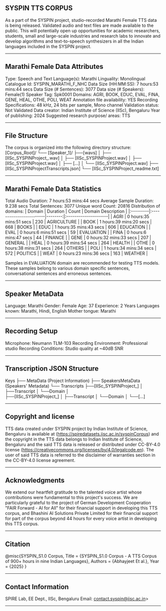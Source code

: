 ## SYSPIN TTS CORPUS

As a part of the SYSPIN project, studio-recorded Marathi Female TTS data is being released.
Validated audio and text files are made available to the public. This will potentially open up
opportunities for academic researchers, students, small and large-scale industries and research
labs to innovate and develop algorithms and text-to-speech synthesizers in all the Indian languages
included in the SYSPIN project.

---

## Marathi Female Data Attributes

Type: Speech and Text
Language(s): Marathi
Linguality: Monolingual
Catalogue Id: SYSPIN_MARATHI_F_NHC
Data Size (HH:MM:SS): 7 hours:53 mins:44 secs
Data Size (# Sentences): 3077
Data size (# Speakers): Female(1)
Speaker Tag: Spk0001
Domains: AGRI, BOOK, EDUC, EVAL, FINA, GENE, HEAL, OTHE, POLI, WEAT
Annotation file availability: YES
Recording Specifications: 48 kHz, 24 bits per sample, Mono channel
Validation status: Not Validated
Data creator: Indian Institute of Science (IISc), Bengaluru
Year of publishing: 2024
Suggested research purpose/ areas: TTS

---

## File Structure

The corpus is organized into the following directory structure:
[Corpus_Root]/
└── [Speaker_1]/
      ├──[wavs]
      │    ├── [IISc_SYSPINProject_<languageTag><genderTag><domainTag><uniqueID>.wav]
      │    ├── [IISc_SYSPINProject<languageTag><genderTag><domainTag><uniqueID>.wav]
      │    ├── [IISc_SYSPINProject<languageTag><genderTag><domainTag><uniqueID>.wav]
      │    ├── [...]
      │    └── [IISc_SYSPINProject<languageTag><genderTag><domainTag><uniqueID>.wav]
      ├── [IISc_SYSPINProject<languageTag><genderTag><speakerTag><qualityCheckTag>Transcripts.json]
      └── [IISc_SYSPINProject<languageTag><genderTag><speakerTag><qualityCheckTag>_readme.txt]

---

## Marathi Female Data Statistics

Total Audio Duration:    7 hours:53 mins:44 secs
Average Sample Duration: 9.238 secs
Total Sentences:         3077
Unique word Count:       20816
Distribution of domains:
| Domain   | Duration                |   Count | Domain Description   |
|:---------|:------------------------|--------:|:---------------------|
| AGRI     | 0 hours:35 mins:51 secs |     230 | AGRICULTURE          |
| BOOK     | 1 hours:39 mins:20 secs |     668 | BOOKS                |
| EDUC     | 1 hours:35 mins:43 secs |     606 | EDUCATION            |
| EVAL     | 0 hours:6 mins:51 secs  |     59  | EVALUATION           |
| FINA     | 0 hours:6 mins:47 secs  |     44  | FINANCE              |
| GENE     | 0 hours:32 mins:33 secs |     207 | GENERAL              |
| HEAL     | 0 hours:39 mins:54 secs |     264 | HEALTH               |
| OTHE     | 0 hours:38 mins:31 secs |     264 | OTHERS               |
| POLI     | 1 hours:34 mins:34 secs |     572 | POLITICS             |
| WEAT     | 0 hours:23 mins:36 secs |     163 | WEATHER              |

Samples in EVALUATION domain are recommended for testing TTS models. These samples belong to
various domain specific sentences, conversational sentences and erroneous sentences.

---

## Speaker MetaData

Language: Marathi
Gender: Female
Age: 37
Experience: 2 Years
Languages known: Marathi, Hindi, English
Mother tongue: Marathi

---

## Recording Setup

Microphone: Neumann TLM-103
Recording Environment: Professional studio
Recording Conditions: Studio quality at ~40dB SNR

---

## Transcription JSON Structure

Keys
├── MetaData (Project Information)
├── SpeakersMetaData (Speakers' Metadata)
└── Transcripts
        ├──[IISc_SYSPINProject_<languageTag><genderTag><domainTag><uniqueID>]
        │ 			├──Transcript
        │ 			└──Domain
        │ 		
        ├──[IISc_SYSPINProject<languageTag><genderTag><domainTag>_<uniqueID>]
        │ 			├──Transcript
        │ 			└──Domain
        │
        └──[...]

---

## Copyright and license

TTS data created under SYSPIN project by Indian Institute of Science, Bengaluru is available
at (https://spiredatasets.iisc.ac.in/syspinCorpus) and the copyright in the TTS data belongs to
Indian Institute of Science, Bengaluru and the said TTS data is released or distributed under
CC-BY-4.0 license (https://creativecommons.org/licenses/by/4.0/legalcode.en). The user of
said TTS data is referred to the disclaimer of warranties section in the CC-BY-4.0 license
agreement.

---

## Acknowledgments

We extend our heartfelt gratitude to the talented voice artist whose contributions were
fundamental to this project's success.
We are particularly grateful to the project of German Development Cooperation "FAIR Forward - AI
for All" for their financial support in developing this TTS corpus, and Bhashini AI Solutions 
Private Limited for their financial support for part of the corpus beyond 44 hours for every 
voice artist in developing this TTS corpus.

---

## Citation

@misc{SYSPIN_S1.0 Corpus,
     	Title = {SYSPIN_S1.0 Corpus - A TTS Corpus of 900+ hours in nine Indian Languages},
     	Authors = {Abhayjeet Et al.},
     	Year = {2025}
}

---

## Contact Information

SPIRE Lab, EE Dept., IISc, Bengaluru
Email: contact.syspin@iisc.ac.in>

---
